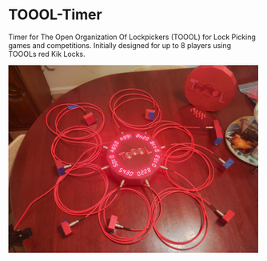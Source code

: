 # TOOOL-Timer
Timer for The Open Organization Of Lockpickers (TOOOL) for Lock Picking games and competitions. Initially designed for up to 8 players using TOOOLs red Kik Locks.

<img src="Graphics\Testing-Assembly.jpg" width="500" />
